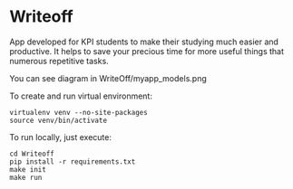 # Writeoff
App developed for KPI students to make their studying much easier and productive. It helps to save your precious time for more useful things that numerous repetitive tasks.

You can see diagram in WriteOff/myapp_models.png

To create and run virtual environment:
```
virtualenv venv --no-site-packages
source venv/bin/activate
```
To run locally, just execute:
```
cd Writeoff
pip install -r requirements.txt
make init
make run
```
